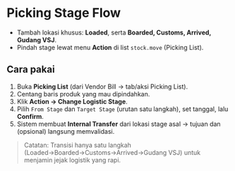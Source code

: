 # Picking Stage Flow

- Tambah lokasi khusus: **Loaded**, serta **Boarded, Customs, Arrived, Gudang VSJ**.
- Pindah stage lewat menu **Action** di list `stock.move` (Picking List).

## Cara pakai
1. Buka **Picking List** (dari Vendor Bill → tab/aksi Picking List).
2. Centang baris produk yang mau dipindahkan.
3. Klik **Action → Change Logistic Stage**.
4. Pilih `From Stage` dan `Target Stage` (urutan satu langkah), set tanggal, lalu **Confirm**.
5. Sistem membuat **Internal Transfer** dari lokasi stage asal → tujuan dan (opsional) langsung memvalidasi.

> Catatan: Transisi hanya satu langkah (Loaded→Boarded→Customs→Arrived→Gudang VSJ) untuk menjamin jejak logistik yang rapi.